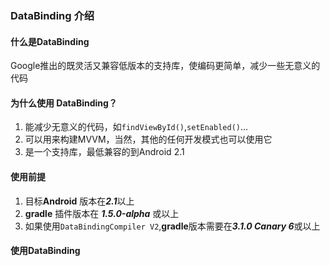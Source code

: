 ### DataBinding 介绍
#### 什么是DataBinding
Google推出的既灵活又兼容低版本的支持库，使编码更简单，减少一些无意义的代码
#### 为什么使用 DataBinding？
1. 能减少无意义的代码，如`findViewById()`,`setEnabled()`...
2. 可以用来构建MVVM，当然，其他的任何开发模式也可以使用它
3. 是一个支持库，最低兼容的到Android 2.1

#### 使用前提
1. 目标**Android** 版本在***2.1***以上
2. **gradle** 插件版本在 ***1.5.0-alpha*** 或以上
3. 如果使用`DataBindingCompiler V2`,**gradle**版本需要在***3.1.0 Canary 6***或以上

#### 使用DataBinding
